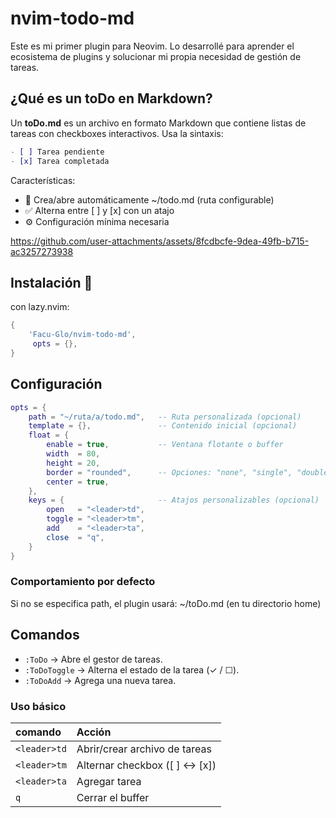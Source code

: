# nvim-todo-md
Este es mi primer plugin para Neovim. Lo desarrollé para aprender el ecosistema de plugins y solucionar mi propia necesidad de gestión de tareas.

## ¿Qué es un toDo en Markdown?
Un **toDo.md** es un archivo en formato Markdown que contiene listas de tareas con checkboxes interactivos. Usa la sintaxis:

```markdown
- [ ] Tarea pendiente
- [x] Tarea completada
```

Características:
- 📂 Crea/abre automáticamente ~/todo.md (ruta configurable)
- ✅ Alterna entre [ ] y [x] con un atajo
- ⚙️ Configuración mínima necesaria

https://github.com/user-attachments/assets/8fcdbcfe-9dea-49fb-b715-ac3257273938

## Instalación 🔧
con lazy.nvim:

```lua
{
    'Facu-Glo/nvim-todo-md',
     opts = {},
}
```
## Configuración
```lua
opts = {
    path = "~/ruta/a/todo.md",   -- Ruta personalizada (opcional)
    template = {},               -- Contenido inicial (opcional)
    float = {
        enable = true,           -- Ventana flotante o buffer
        width  = 80,
        height = 20,
        border = "rounded",      -- Opciones: "none", "single", "double", "solid"
        center = true,
    },
    keys = {                     -- Atajos personalizables (opcional)
        open   = "<leader>td",
        toggle = "<leader>tm",
        add    = "<leader>ta",
        close  = "q",
    }
}
```
### Comportamiento por defecto
Si no se especifica path, el plugin usará:
~/toDo.md (en tu directorio home)

## Comandos

- `:ToDo` → Abre el gestor de tareas.
- `:ToDoToggle` → Alterna el estado de la tarea (✓ / ☐).
- `:ToDoAdd` → Agrega una nueva tarea.

### Uso básico
| comando                      | Acción                              |
| :----------------------------| :---------------------------------- |
| `<leader>td`                | Abrir/crear archivo de tareas       |
| `<leader>tm`                | Alternar checkbox ([ ] ↔ [x])       |
| `<leader>ta`                          | Agregar tarea                    |
| `q`                          | Cerrar el buffer                    |


